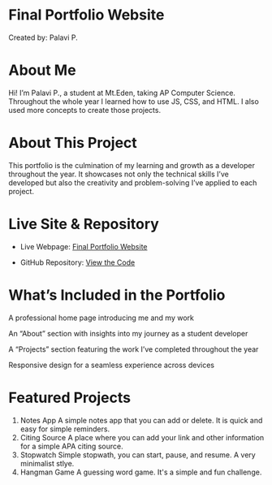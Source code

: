 # Final Portfolio Website

Created by: Palavi P.


# About Me
Hi! I’m Palavi P., a student at Mt.Eden, taking AP Computer Science. Throughout the whole year I learned how to use JS, CSS, and HTML. I also used more concepts to create those projects. 


# About This Project
This portfolio is the culmination of my learning and growth as a developer throughout the year. It showcases not only the technical skills I’ve developed but also the creativity and problem-solving I’ve applied to each project. 

# Live Site & Repository
- Live Webpage: [Final Portfolio Website](https://palaviprasad.github.io/Final-Portfolio-Website/)

- GitHub Repository: [View the Code](https://github.com/palaviprasad/Final-Portfolio-Website.git)


# What’s Included in the Portfolio
A professional home page introducing me and my work

An “About” section with insights into my journey as a student developer

A “Projects” section featuring the work I’ve completed throughout the year

Responsive design for a seamless experience across devices

# Featured Projects
1. Notes App
A simple notes app that you can add or delete. It is quick and easy for simple reminders.  
2. Citing Source
A place where you can add your link and other information for a simple APA citing source. 
4. Stopwatch 
Simple stopwath, you can start, pause, and resume. A very minimalist stlye.
5. Hangman Game
A guessing word game. It's a simple and fun challenge. 

